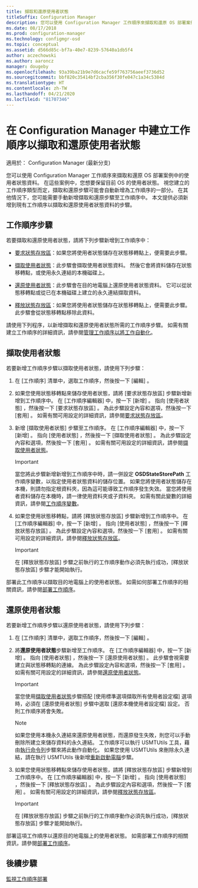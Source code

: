 ```yaml
---
title: 擷取和還原使用者狀態
titleSuffix: Configuration Manager
description: 您可以使用 Configuration Manager 工作順序來擷取和還原 OS 部署案例中的使用者狀態資料。
ms.date: 08/17/2018
ms.prod: configuration-manager
ms.technology: configmgr-osd
ms.topic: conceptual
ms.assetid: d566d85c-bf7a-40e7-8239-57640a1db5f4
author: aczechowski
ms.author: aaroncz
manager: dougeby
ms.openlocfilehash: 93a39ba21b9e7d6cacfe59f763756aeef3736d52
ms.sourcegitcommit: bbf820c35414bf2cba356f30fe047c1a34c5384d
ms.translationtype: HT
ms.contentlocale: zh-TW
ms.lasthandoff: 04/21/2020
ms.locfileid: "81707346"
---
```

# <a name="create-a-task-sequence-to-capture-and-restore-user-state-in-configuration-manager"></a>在 Configuration Manager 中建立工作順序以擷取和還原使用者狀態

 適用於：  Configuration Manager (最新分支)

 您可以使用 Configuration Manager 工作順序來擷取和還原 OS 部署案例中的使用者狀態資料。 在這些案例中，您想要保留目前 OS 的使用者狀態。 視您建立的工作順序類型而定，擷取和還原步驟可能會自動新增為工作順序的一部分。 在其他情況下，您可能需要手動新增擷取和還原步驟至工作順序中。 本文提供必須新增到現有工作順序以擷取和還原使用者狀態資料的步驟。  



## <a name="task-sequence-steps"></a>工作順序步驟  

若要擷取和還原使用者狀態，請將下列步驟新增到工作順序中：  

- [要求狀態存放區](../understand/task-sequence-steps.md#BKMK_RequestStateStore)：如果您將使用者狀態儲存在狀態移轉點上，便需要此步驟。  

- [擷取使用者狀態](../understand/task-sequence-steps.md#BKMK_CaptureUserState)：此步驟會擷取使用者狀態資料。 然後它會將資料儲存在狀態移轉點，或使用永久連結的本機磁碟上。  

- [還原使用者狀態](../understand/task-sequence-steps.md#BKMK_RestoreUserState)：此步驟會在目的地電腦上還原使用者狀態資料。 它可以從狀態移轉點或從已在本機磁碟上建立的永久連結擷取資料。  

- [釋放狀態存放區](../understand/task-sequence-steps.md#BKMK_ReleaseStateStore)：如果您將使用者狀態儲存在狀態移轉點上，便需要此步驟。 此步驟會從狀態移轉點移除此資料。  


 請使用下列程序，以新增擷取和還原使用者狀態所需的工作順序步驟。 如需有關建立工作順序的詳細資訊，請參閱[管理工作順序以將工作自動化](manage-task-sequences-to-automate-tasks.md)。  



## <a name="capture-the-user-state"></a>擷取使用者狀態  

 若要新增工作順序步驟以擷取使用者狀態，請使用下列步驟：

1.  在 [工作順序]  清單中，選取工作順序，然後按一下 [編輯]  。  

2.  如果您使用狀態移轉點來儲存使用者狀態，請將 [要求狀態存放區]  步驟新增新增到工作順序中。 在 [工作順序編輯器]  中，按一下 [新增]  。 指向 [使用者狀態]  ，然後按一下 [要求狀態存放區]  。 為此步驟設定內容和選項，然後按一下 [套用]  。 如需有關可用設定的詳細資訊，請參閱[要求狀態存放區](../understand/task-sequence-steps.md#BKMK_RequestStateStore)。  

3.  新增 [擷取使用者狀態]  步驟至工作順序。 在 [工作順序編輯器]  中，按一下 [新增]  。 指向 [使用者狀態]  ，然後按一下 [擷取使用者狀態]  。 為此步驟設定內容和選項，然後按一下 [套用]  。 如需有關可用設定的詳細資訊，請參閱[擷取使用者狀態](../understand/task-sequence-steps.md#BKMK_CaptureUserState)。  

    > [!IMPORTANT]  
    >  當您將此步驟新增新增到工作順序中時，請一併設定 **OSDStateStorePath** 工作順序變數，以指定使用者狀態資料的儲存位置。 如果您將使用者狀態儲存在本機，則請勿指定根資料夾，因為這可能導致工作順序發生失效。 當您將使用者資料儲存在本機時，請一律使用資料夾或子資料夾。 如需有關此變數的詳細資訊，請參閱[工作順序變數](../understand/task-sequence-variables.md#OSDStateStorePath)。  

4.  如果您使用狀態移轉點，請將 [釋放狀態存放區]  步驟新增到工作順序中。 在 [工作順序編輯器]  中，按一下 [新增]  。 指向 [使用者狀態]  ，然後按一下 [釋放狀態存放區]  。 為此步驟設定內容和選項，然後按一下 [套用]  。 如需有關可用設定的詳細資訊，請參閱[釋放狀態存放區](../understand/task-sequence-steps.md#BKMK_ReleaseStateStore)。  

    > [!IMPORTANT]  
    >  在 [釋放狀態存放區]  步驟之前執行的工作順序動作必須先執行成功，[釋放狀態存放區]  步驟才能開始執行。  


 部署此工作順序以擷取目的地電腦上的使用者狀態。 如需如何部署工作順序的相關資訊，請參閱[部署工作順序](deploy-a-task-sequence.md)。  



## <a name="restore-the-user-state"></a>還原使用者狀態  

 若要新增工作順序步驟以還原使用者狀態，請使用下列步驟：

1. 在 [工作順序]  清單中，選取工作順序，然後按一下 [編輯]  。  

2. 將**還原使用者狀態**步驟新增至工作順序。 在 [工作順序編輯器]  中，按一下 [新增]  。 指向 [使用者狀態]  ，然後按一下 [還原使用者狀態]  。 此步驟會視需要建立與狀態移轉點的連線。 為此步驟設定內容和選項，然後按一下 [套用]  。 如需有關可用設定的詳細資訊，請參閱[還原使用者狀態](../understand/task-sequence-steps.md#BKMK_RestoreUserState)。  

   > [!Important]  
   >  當您使用[擷取使用者狀態](../understand/task-sequence-steps.md#BKMK_CaptureUserState)步驟搭配 [使用標準選項擷取所有使用者設定檔]  選項時，必須在 [還原使用者狀態]  步驟中選取 [還原本機使用者設定檔]  設定。 否則工作順序將會失敗。  

   > [!Note]  
   > 如果您使用本機永久連結來還原使用者狀態，而還原發生失敗，則您可以手動刪除所建立來儲存資料的永久連結。 工作順序可以執行 USMTUtils 工具，藉由[執行命令列](../understand/task-sequence-steps.md#BKMK_RunCommandLine)步驟來將此動作自動化。 如果您使用 USMTUtils 來刪除永久連結，請在執行 USMTUtils 後新增[重新啟動電腦](../understand/task-sequence-steps.md#BKMK_RestartComputer)步驟。  

3. 如果您使用狀態移轉點來儲存使用者狀態，請將 [釋放狀態存放區]  步驟新增到工作順序中。 在 [工作順序編輯器]  中，按一下 [新增]  。 指向 [使用者狀態]  ，然後按一下 [釋放狀態存放區]  。 為此步驟設定內容和選項，然後按一下 [套用]  。 如需有關可用設定的詳細資訊，請參閱[釋放狀態存放區](../understand/task-sequence-steps.md#BKMK_ReleaseStateStore)。  

   > [!IMPORTANT]  
   >  在 [釋放狀態存放區]  步驟之前執行的工作順序動作必須先執行成功，[釋放狀態存放區]  步驟才能開始執行。  


 部署這項工作順序以還原目的地電腦上的使用者狀態。 如需部署工作順序的相關資訊，請參閱[部署工作順序](deploy-a-task-sequence.md)。  



## <a name="next-steps"></a>後續步驟

[監視工作順序部署](monitor-operating-system-deployments.md#BKMK_TSDeployStatus)
